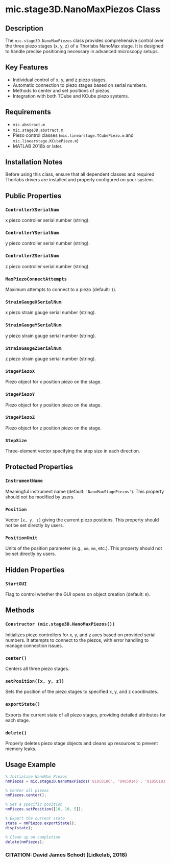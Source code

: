 # mic.stage3D.NanoMaxPiezos Class

## Description
The `mic.stage3D.NanoMaxPiezos` class provides comprehensive control over the three piezo stages (x, y, z) of a Thorlabs NanoMax stage. It is designed to handle precise positioning necessary in advanced microscopy setups.

## Key Features
- Individual control of x, y, and z piezo stages.
- Automatic connection to piezo stages based on serial numbers.
- Methods to center and set positions of piezos.
- Integration with both TCube and KCube piezo systems.

## Requirements
- `mic.abstract.m`
- `mic.stage3D.abstract.m`
- Piezo control classes (`mic.linearstage.TCubePiezo.m` and `mic.linearstage.KCubePiezo.m`)
- MATLAB 2016b or later.

## Installation Notes
Before using this class, ensure that all dependent classes and required Thorlabs drivers are installed and properly configured on your system.

## Public Properties

### `ControllerXSerialNum`
x piezo controller serial number (string).

### `ControllerYSerialNum`
y piezo controller serial number (string).

### `ControllerZSerialNum`
z piezo controller serial number (string).

### `MaxPiezoConnectAttempts`
Maximum attempts to connect to a piezo (default: `1`).

### `StrainGaugeXSerialNum`
x piezo strain gauge serial number (string).

### `StrainGaugeYSerialNum`
y piezo strain gauge serial number (string).

### `StrainGaugeZSerialNum`
z piezo strain gauge serial number (string).

### `StagePiezoX`
Piezo object for x position piezo on the stage.

### `StagePiezoY`
Piezo object for y position piezo on the stage.

### `StagePiezoZ`
Piezo object for z position piezo on the stage.

### `StepSize`
Three-element vector specifying the step size in each direction.

## Protected Properties

### `InstrumentName`
Meaningful instrument name (default: `'NanoMaxStagePiezos'`). This property should not be modified by users.

### `Position`
Vector `[x, y, z]` giving the current piezo positions. This property should not be set directly by users.

### `PositionUnit`
Units of the position parameter (e.g., `um`, `mm`, etc.). This property should not be set directly by users.

## Hidden Properties

### `StartGUI`
Flag to control whether the GUI opens on object creation (default: `0`).
## Methods
### `Constructor (mic.stage3D.NanoMaxPiezos())`
Initializes piezo controllers for x, y, and z axes based on provided serial numbers. It attempts to connect to the piezos, with error handling to manage connection issues.

### `center()`
Centers all three piezo stages.

### `setPosition([x, y, z])`
Sets the position of the piezo stages to specified x, y, and z coordinates.

### `exportState()`
Exports the current state of all piezo stages, providing detailed attributes for each stage.

### `delete()`
Properly deletes piezo stage objects and cleans up resources to prevent memory leaks.

## Usage Example
```matlab
% Initialize NanoMax Piezos
nmPiezos = mic.stage3D.NanoMaxPiezos('81850186', '84850145', '81850193', '84850146', '81850176', '84850203', 3);

% Center all piezos
nmPiezos.center();

% Set a specific position
nmPiezos.setPosition([10, 10, 5]);

% Export the current state
state = nmPiezos.exportState();
disp(state);

% Clean up on completion
delete(nmPiezos);
```
### CITATION: David James Schodt (Lidkelab, 2018)

